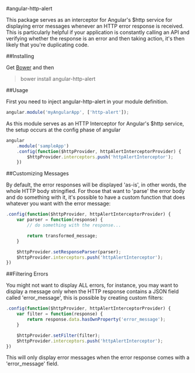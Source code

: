 #angular-http-alert

This package serves as an interceptor for Angular's $http service for displaying error messages whenever an HTTP error response is received. This is particularly helpful if your application is constantly calling an API and verifying whether the response is an error and then taking action, it's then likely that you're duplicating code.

##Installing

Get [Bower](http://bower.io) and then

>bower install angular-http-alert

##Usage

First you need to inject angular-http-alert in your module definition.

```javascript
angular.module('myAngularApp', ['http-alert']);
```

As this module serves as an HTTP Interceptor for Angular's $http service, the setup occurs at the config phase of angular

```javascript
angular
    .module('sampleApp')
    .config(function($httpProvider, httpAlertInterceptorProvider) {
        $httpProvider.interceptors.push('httpAlertInterceptor');
    })
```

##Customizing Messages

By default, the error responses will be displayed 'as-is', in other words, the whole HTTP body stringified. For those that want to 'parse' the error body and do something with it, it's possible to have a custom function that does whatever you want with the error message:

```javascript
.config(function($httpProvider, httpAlertInterceptorProvider) {
    var parser = function(response) {
        // do something with the response...

        return transformed_message;
    }

    $httpProvider.setResponseParser(parser);
    $httpProvider.interceptors.push('httpAlertInterceptor');
})
```

##Filtering Errors

You might not want to display ALL errors, for instance, you may want to display a message only when the HTTP response contains a JSON field called 'error_message', this is possible by creating custom filters:

```javascript
.config(function($httpProvider, httpAlertInterceptorProvider) {
    var filter = function(response) {
        return response.data.hasOwnProperty('error_message');
    }

    $httpProvider.setFilter(filter);
    $httpProvider.interceptors.push('httpAlertInterceptor');
})
```

This will only display error messages when the error response comes with a 'error_message' field.
